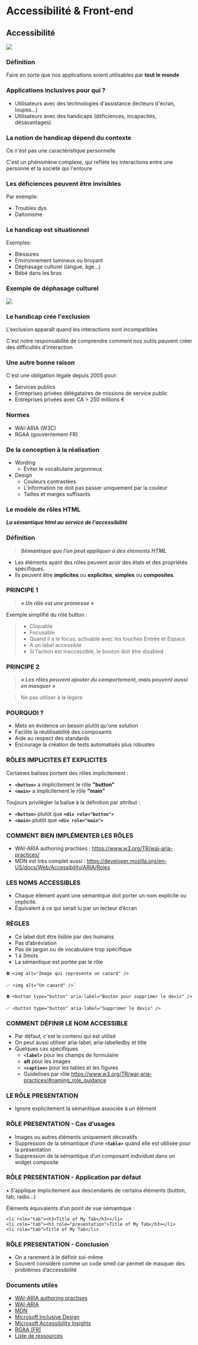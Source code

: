 <!-- prettier-ignore-start -->
# Accessibilité & Front-end


## Accessibilité

<img class="r-stretch" src="data/img/accessibilite.jpeg">


### Définition

Faire en sorte que nos applications soient utilisables par **tout le monde**


### Applications inclusives pour qui ?

- Utilisateurs avec des technologies d'assistance (lecteurs d'écran, loupes...)
- Utilisateurs avec des handicaps (déficiences, incapacités, désavantages)


### La notion de handicap dépend du contexte

Ce n'est pas une caractéristique personnelle

C'est un phénomène complexe, qui reflète les interactions entre une personne et la société qui l'entoure


### Les déficiences peuvent être invisibles

Par exemple:
- Troubles dys
- Daltonisme


### Le handicap est situationnel

Exemples:

- Blessures
- Environnement lumineux ou bruyant
- Déphasage culturel (langue, âge...)
- Bébé dans les bras


### Exemple de déphasage culturel

<img class="r-stretch" src="data/img/floppyDisk.jpeg" />


### Le handicap crée l'exclusion

L'exclusion apparaît quand les interactions sont incompatibles

C'est notre responsabilité de comprendre comment nos outils peuvent créer des difficultés d'interaction


### Une autre bonne raison

C'est une obligation légale depuis 2005 pour:
- Services publics
- Entreprises privées délégataires de missions de service public
- Entreprises privées avec CA > 250 millions €


### Normes

- WAI-ARIA (W3C)
- RGAA (gouvernement FR)


### De la conception à la réalisation

- Wording
    - Éviter le vocabulaire jargonneux
- Design
    - Couleurs contrastées
    - L'information ne doit pas passer uniquement par la couleur
    - Tailles et marges suffisants


### Le modèle de rôles HTML

***La sémantique html au service de l’accessibilité***


### Définition

>***Sémantique que l’on peut appliquer à des éléments HTML***

- Les éléments ayant des rôles peuvent avoir des états et des propriétés spécifiques.
- Ils peuvent être **implicites** ou **explicites**, **simples** ou **composites**.


### PRINCIPE 1

>***« Un rôle est une promesse »***

Exemple simplifié du rôle button : 
>- Cliquable
>- Focusable
>- Quand il a le focus, activable avec les touches Entrée et Espace
>- A un label accessible
>- Si l’action est inaccessible, le bouton doit être disabled


### PRINCIPE 2
>***« Les rôles peuvent ajouter du comportement, mais peuvent aussi en masquer »***

>Ne pas utiliser à la légère


### POURQUOI ?

- Mets en évidence un besoin plutôt qu'une solution
- Facilite la réutilisabilité des composants
- Aide au respect des standards
- Encourage la création de tests automatisés plus robustes


### RÔLES IMPLICITES ET EXPLICITES

Certaines balises portent des rôles implicitement :
- **`<button>`** a implicitement le rôle **"button"**
- **`<main>`** a implicitement le rôle **"main"**

Toujours privilégier la balise à la définition par attribut :
- **`<button>`** plutôt que **`<div role="button">`**
- **`<main>`** plutôt que **`<div role="main">`**


### COMMENT BIEN IMPLÉMENTER LES RÔLES

- WAI-ARIA authoring practises : https://www.w3.org/TR/wai-aria-practices/
- MDN est très complet aussi : https://developer.mozilla.org/en-US/docs/Web/Accessibility/ARIA/Roles


### LES NOMS ACCESSIBLES
 
- Chaque élément ayant une sémantique doit porter un nom explicite ou implicite.
- Équivalent à ce qui serait lu par un lecteur d’écran


### RÈGLES
- Ce label doit être lisible par des humains
- Pas d’abréviation
- Pas de jargon ou de vocabulaire trop spécifique
- 1 à 3mots
- La sémantique est portée par le rôle

```
⛔️ <img alt="Image qui représente un canard" />

✅ <img alt="Un canard" />`

⛔️ <button type="button" aria-label="Bouton pour supprimer le devis" /> 

✅ <button type="button" aria-label="Supprimer le devis" />
```


### COMMENT DÉFINIR LE NOM ACCESSIBLE
- Par défaut, c'est le contenu qui est utilisé
- On peut aussi utiliser aria-label, aria-labelledby et title
- Quelques cas spécifiques
  - **`<label>`** pour les champs de formulaire
  - **alt** pour les images
  - **`<caption>`** pour les tables et les figures
  - Guidelines par rôle https://www.w3.org/TR/wai-aria-practices/#naming_role_guidance


### LE RÔLE PRESENTATION
- Ignore explicitement la sémantique associée à un élément


### RÔLE PRESENTATION - Cas d’usages
- Images ou autres éléments uniquement décoratifs
- Suppression de la sémantique d’une **`<table>`** quand elle est utilisée pour la présentation
- Suppression de la sémantique d’un composant individuel dans un widget composite


### RÔLE PRESENTATION - Application par défaut
• S’applique implicitement aux descendants de certains éléments (button, tab, radio...)

Éléments équivalents d’un point de vue sémantique :
```
<li role="tab"><h3>Title of My Tab</h3></li>
<li role="tab"><h3 role="presentation">Title of My Tab</h3></li>
<li role="tab">Title of My Tab</li>
```


### RÔLE PRESENTATION - Conclusion
 
- On a rarement à le définir soi-même
- Souvent considéré comme un code smell car permet de masquer des problèmes d’accessibilité


### Documents utiles

- [WAI-ARIA authoring practises](https://www.w3.org/TR/wai-aria-practices/#intro)
- [WAI-ARIA](https://www.w3.org/TR/wai-aria-1.1/)
- [MDN](https://developer.mozilla.org/en-US/docs/Web/Accessibility/ARIA/Roles)
- [Microsoft Inclusive Design](https://www.microsoft.com/design/inclusive)
- [Microsoft Accessibility Insights](https://accessibilityinsights.io/info-examples/web/aria-roles/)
- [RGAA (FR)](https://www.numerique.gouv.fr/publications/rgaa-accessibilite/)
- [Liste de ressources](https://github.com/brunopulis/awesome-a11y)

<!-- prettier-ignore-end -->